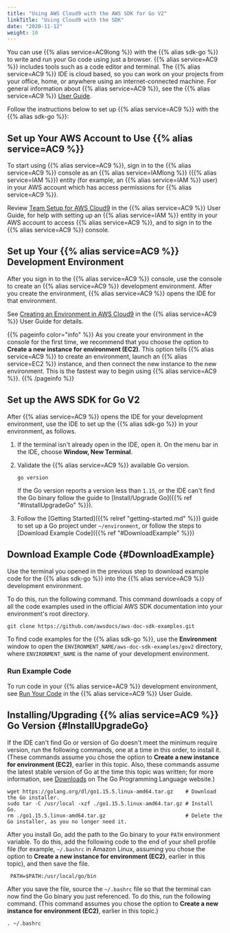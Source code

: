 ```yaml
---
title: "Using AWS Cloud9 with the AWS SDK for Go V2"
linkTitle: "Using Cloud9 with the SDK"
date: "2020-11-12"
weight: 10
---
```


You can use {{% alias service=AC9long %}} with the {{% alias sdk-go %}} to write and run your Go code using just a
browser. {{% alias service=AC9 %}} includes tools such as a code editor and terminal. The {{% alias service=AC9
%}} IDE is cloud based, so you can work on your projects from your office, home, or anywhere using an internet-connected
machine. For general information about {{% alias service=AC9 %}}, see the {{% alias service=AC9 %}} 
[User Guide](https://docs.aws.amazon.com/cloud9/latest/user-guide/welcome.html).

Follow the instructions below to set up {{% alias service=AC9 %}} with the {{% alias sdk-go %}}:

## Set up Your AWS Account to Use {{% alias service=AC9 %}}

To start using {{% alias service=AC9 %}}, sign in to the {{% alias service=AC9 %}} console as an {{% alias
service=IAMlong %}} ({{% alias service=IAM %}}) entity (for example, an {{% alias service=IAM %}} user) in your AWS
account which has access permissions for {{% alias service=AC9 %}}.

Review [Team Setup for AWS Cloud9](https://docs.aws.amazon.com/cloud9/latest/user-guide/setup.html) in the {{% alias
service=AC9 %}} User Guide, for help with setting up an {{% alias service=IAM %}} entity in your AWS account to access 
{{% alias service=AC9 %}}, and to sign in to the {{% alias service=AC9 %}} console.

## Set up Your {{% alias service=AC9 %}} Development Environment

After you sign in to the {{% alias service=AC9 %}} console, use the console to create an {{% alias service=AC9 %}}
development environment. After you create the environment, {{% alias service=AC9 %}} opens the IDE for that environment.

See [Creating an Environment in AWS Cloud9](https://docs.aws.amazon.com/cloud9/latest/user-guide/create-environment.html)
in the {{% alias service=AC9 %}} User Guide for details.

{{% pageinfo color="info" %}} As you create your environment in the console for the first time, we recommend that you
choose the option to **Create a new instance for environment (EC2)**. This option tells {{% alias service=AC9 %}} to
create an environment, launch an {{% alias service=EC2 %}} instance, and then connect the new instance to the new
environment. This is the fastest way to begin using {{% alias service=AC9 %}}. {{% /pageinfo %}}

## Set up the AWS SDK for Go V2

After {{% alias service=AC9 %}} opens the IDE for your development environment, use the IDE to set up the {{% alias
sdk-go %}} in your environment, as follows.

1. If the terminal isn't already open in the IDE, open it. On the menu bar in the IDE, choose **Window, New Terminal**.
   
1. Validate the {{% alias service=AC9 %}} available Go version.
   ```
   go version
   ```
   If the Go version reports a version less than `1.15`, or the IDE can't find the Go binary follow the guide
   to [Install/Upgrade Go]({{% ref "#InstallUpgradeGo" %}}).
   
1. Follow the [Getting Started]({{% relref "getting-started.md" %}}) guide to set up a Go project under `~/environment`,
   or follow the steps to [Download Example Code]({{% ref "#DownloadExample" %}})

## Download Example Code {#DownloadExample}

Use the terminal you opened in the previous step to download example code for the {{% alias sdk-go %}} into the {{%
alias service=AC9 %}} development environment.

To do this, run the following command. This command downloads a copy of all the code examples used in the official
AWS SDK documentation into your environment's root directory.

```
git clone https://github.com/awsdocs/aws-doc-sdk-examples.git
```

To find code examples for the {{% alias sdk-go %}}, use the **Environment** window to open the
`ENVIRONMENT_NAME/aws-doc-sdk-examples/gov2` directory, where `ENVIRONMENT_NAME` is the name of your
development environment.

### Run Example Code

To run code in your {{% alias service=AC9 %}} development environment, see
[Run Your Code](https://docs.aws.amazon.com/cloud9/latest/user-guide/build-run-debug.html#build-run-debug-run) in the
{{% alias service=AC9 %}} User Guide.

## Installing/Upgrading {{% alias service=AC9 %}} Go Version {#InstallUpgradeGo}

If the IDE can't find Go or version of Go doesn't meet the minimum require version, run the following commands, one at a
time in this order, to install it. (These commands assume you chose the option to **Create a new instance for
environment (EC2)**, earlier in this topic. Also, these commands assume the latest stable version of Go at the time this
topic was written; for more information, see [Downloads](https://golang.org/dl/) on The Go Programming Language
website.)

```
wget https://golang.org/dl/go1.15.5.linux-amd64.tar.gz    # Download the Go installer.
sudo tar -C /usr/local -xzf ./go1.15.5.linux-amd64.tar.gz # Install Go.
rm ./go1.15.5.linux-amd64.tar.gz                          # Delete the Go installer, as you no longer need it.
```

After you install Go, add the path to the Go binary to your `PATH` environment variable. To do this, add the
following code to the end of your shell profile file (for example, `~/.bashrc` in Amazon Linux, assuming you chose the
option to **Create a new instance for environment (EC2)**, earlier in this topic), and then save the file.

```
 PATH=$PATH:/usr/local/go/bin
```

After you save the file, source the `~/.bashrc` file so that the terminal can now find the Go binary you just
referenced. To do this, run the following command. (This command assumes you chose the option to **Create a new instance
for environment (EC2)**, earlier in this topic.)

```
. ~/.bashrc
```
